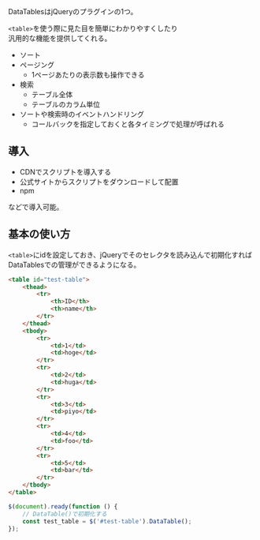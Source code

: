 DataTablesはjQueryのプラグインの1つ。

`<table>`を使う際に見た目を簡単にわかりやすくしたり  
汎用的な機能を提供してくれる。

* ソート
* ページング
  - 1ページあたりの表示数も操作できる
* 検索
  - テーブル全体
  - テーブルのカラム単位
* ソートや検索時のイベントハンドリング
  - コールバックを指定しておくと各タイミングで処理が呼ばれる

## 導入
* CDNでスクリプトを導入する
* 公式サイトからスクリプトをダウンロードして配置
* npm

などで導入可能。

## 基本の使い方
`<table>`にidを設定しておき、jQueryでそのセレクタを読み込んで初期化すれば  
DataTablesでの管理ができるようになる。
```html
<table id="test-table">
	<thead>
		<tr>
			<th>ID</th>
			<th>name</th>
		</tr>
	</thead>
	<tbody>
		<tr>
			<td>1</td>
			<td>hoge</td>
		</tr>
		<tr>
			<td>2</td>
			<td>huga</td>
		</tr>
		<tr>
			<td>3</td>
			<td>piyo</td>
		</tr>
		<tr>
			<td>4</td>
			<td>foo</td>
		</tr>
		<tr>
			<td>5</td>
			<td>bar</td>
		</tr>
	</tbody>
</table>
```
```javascript
$(document).ready(function () {
	// DataTable()で初期化する
    const test_table = $('#test-table').DataTable();
});
```